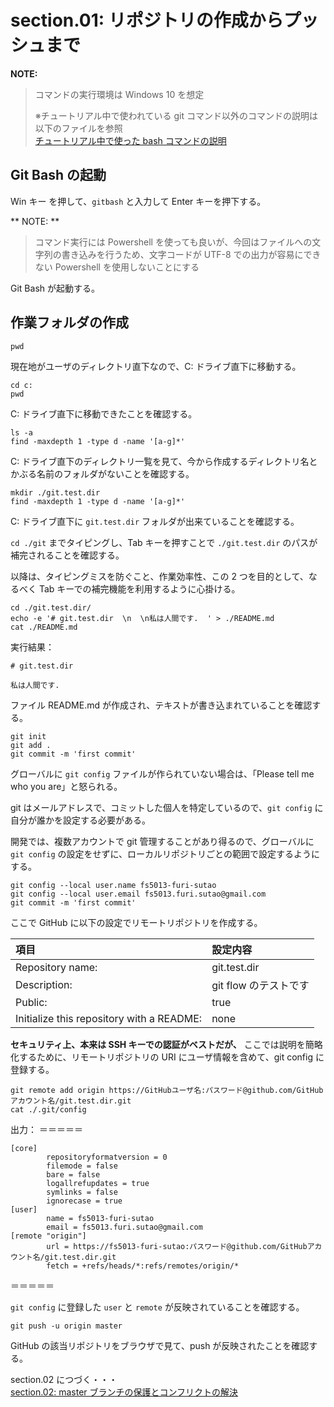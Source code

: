 # section.01: リポジトリの作成からプッシュまで  
 
**NOTE:**  
> コマンドの実行環境は Windows 10 を想定
> 
> ※チュートリアル中で使われている git コマンド以外のコマンドの説明は以下のファイルを参照  
> [チュートリアル中で使った bash コマンドの説明](./explain_bash_command.md)  
  
## Git Bash の起動  
Win キー を押して、`gitbash` と入力して Enter キーを押下する。  
  
** NOTE: **  
> コマンド実行には Powershell を使っても良いが、今回はファイルへの文字列の書き込みを行うため、文字コードが UTF-8 での出力が容易にできない Powershell を使用しないことにする

Git Bash が起動する。  
  
## 作業フォルダの作成  
```console
pwd
```

現在地がユーザのディレクトリ直下なので、C: ドライブ直下に移動する。

```console
cd c: 
pwd
```

C: ドライブ直下に移動できたことを確認する。

```console
ls -a
find -maxdepth 1 -type d -name '[a-g]*'
```

C: ドライブ直下のディレクトリ一覧を見て、今から作成するディレクトリ名とかぶる名前のフォルダがないことを確認する。

```console
mkdir ./git.test.dir
find -maxdepth 1 -type d -name '[a-g]*'
```

C: ドライブ直下に `git.test.dir` フォルダが出来ていることを確認する。

`cd ./git` までタイピングし、Tab キーを押すことで  `./git.test.dir` のパスが補完されることを確認する。

以降は、タイピングミスを防ぐこと、作業効率性、この 2 つを目的として、なるべく Tab キーでの補完機能を利用するように心掛ける。

```console
cd ./git.test.dir/
echo -e '# git.test.dir  \n  \n私は人間です.  ' > ./README.md
cat ./README.md
```
実行結果：
```
# git.test.dir

私は人間です.

```

ファイル README.md が作成され、テキストが書き込まれていることを確認する。

```console
git init
git add .
git commit -m 'first commit'
```

グローバルに `git config` ファイルが作られていない場合は、「Please tell me who you are」と怒られる。

git はメールアドレスで、コミットした個人を特定しているので、`git config` に自分が誰かを設定する必要がある。

開発では、複数アカウントで git 管理することがあり得るので、グローバルに `git config` の設定をせずに、ローカルリポジトリごとの範囲で設定するようにする。

```console
git config --local user.name fs5013-furi-sutao
git config --local user.email fs5013.furi.sutao@gmail.com
git commit -m 'first commit'
```

ここで GitHub に以下の設定でリモートリポジトリを作成する。

|項目|設定内容|
|:--|:--|
|Repository name: |git.test.dir|
|Description: |git flow のテストです|
|Public: |true|
|Initialize this repository with a README: |none|

**セキュリティ上、本来は SSH キーでの認証がベストだが、** ここでは説明を簡略化するために、リモートリポジトリの URI にユーザ情報を含めて、git config に登録する。

```console
git remote add origin https://GitHubユーザ名:パスワード@github.com/GitHubアカウント名/git.test.dir.git
cat ./.git/config
```

出力：
＝＝＝＝＝
```console
[core]
        repositoryformatversion = 0
        filemode = false
        bare = false
        logallrefupdates = true
        symlinks = false
        ignorecase = true
[user]
        name = fs5013-furi-sutao
        email = fs5013.furi.sutao@gmail.com
[remote "origin"]
        url = https://fs5013-furi-sutao:パスワード@github.com/GitHubアカウント名/git.test.dir.git
        fetch = +refs/heads/*:refs/remotes/origin/*
```
＝＝＝＝＝

`git config` に登録した `user` と `remote` が反映されていることを確認する。

```console
git push -u origin master
```

GitHub の該当リポジトリをブラウザで見て、push が反映されたことを確認する。

section.02 につづく・・・  
[section.02: master ブランチの保護とコンフリクトの解決](section.02.md)  
  
